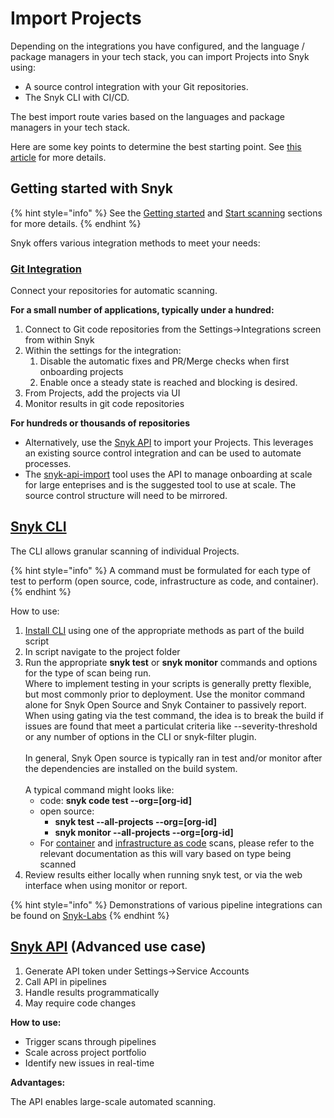 # Import Projects

Depending on the integrations you have configured, and the language / package managers in your tech stack, you can import Projects into Snyk using:&#x20;

* A source control integration with your Git repositories.
* The Snyk CLI with CI/CD.

The best import route varies based on the languages and package managers in your tech stack.&#x20;

Here are some key points to determine the best starting point. See [this article](../../../integrations/git-repository-and-ci-cd-integrations-comparisons.md) for more details.

## Getting started with Snyk

{% hint style="info" %}
See the [Getting started](../../../getting-started/) and [Start scanning](../../../scan-applications/start-scanning/) sections for more details.
{% endhint %}

Snyk offers various integration methods to meet your needs:

### [Git Integration](../../../integrations/git-repository-scm-integrations/)

Connect your repositories for automatic scanning.

**For a small number of applications, typically under a hundred:**

1. Connect to Git code repositories from the Settings->Integrations screen from within Snyk
2. Within the settings for the integration:
   1. Disable the automatic fixes and PR/Merge checks when first onboarding projects
   2. Enable once a steady state is reached and blocking is desired.
3. From Projects, add the projects via UI
4. Monitor results in git code repositories

**For hundreds or thousands of repositories**

* Alternatively, use the [Snyk API](../../../snyk-api/) to import your Projects. This leverages an existing source control integration and can be used to automate processes.
* The  [snyk-api-import](../../../snyk-api-info/other-tools/tool-snyk-api-import/) tool uses the API to manage onboarding at scale for large enteprises and is the suggested tool to use at scale. The source control structure will need to be mirrored.

## [Snyk CLI](../../../snyk-cli/)

The CLI allows granular scanning of individual Projects.&#x20;

{% hint style="info" %}
A command must be formulated for each type of test to perform (open source, code, infrastructure as code, and container).
{% endhint %}

How to use:

1. [Install CLI](https://docs.snyk.io/snyk-cli/install-or-update-the-snyk-cli) using one of the appropriate methods as part of the build script
2. In script navigate to the project folder
3. Run the appropriate **snyk test** or **snyk monitor** commands and options for the type of scan being run. \
   Where to implement testing in your scripts is generally pretty flexible, but most commonly prior to deployment. Use the monitor command alone for Snyk Open Source and Snyk Container to passively report. When using gating via the test command, the idea is to break the build if issues are found that meet a particulat criteria like --severity-threshold or any number of options in the CLI or snyk-filter plugin. \
   \
   In general, Snyk Open source is typically ran in test and/or monitor after the dependencies are installed on the build system.\
   \
   A typical command might looks like:
   * code: **snyk code test --org=\[org-id]**
   * open source:&#x20;
     * **snyk test --all-projects --org=\[org-id]**
     * **snyk monitor --all-projects --org=\[org-id]**
   * For [container](https://docs.snyk.io/scan-applications/snyk-container/use-snyk-container-from-the-cli) and [infrastructure as code](https://docs.snyk.io/scan-infrastructure/snyk-cli-for-infrastructure-as-code) scans, please refer to the relevant documentation as this will vary based on type being scanned
4. Review results either locally when running snyk test, or via the web interface when using monitor or report.

{% hint style="info" %}
Demonstrations of various pipeline integrations can be found on [Snyk-Labs](https://github.com/snyk-labs/snyk-cicd-integration-examples)
{% endhint %}

## [Snyk API](../../../snyk-api/) (Advanced use case)

1. Generate API token under Settings->Service Accounts
2. Call API in pipelines
3. Handle results programmatically
4. May require code changes

**How to use:**

* Trigger scans through pipelines
* Scale across project portfolio
* Identify new issues in real-time

**Advantages:**

The API enables large-scale automated scanning.

